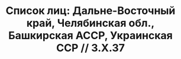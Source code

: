 ---
title: 'Список лиц: Дальне-Восточный край, Челябинская обл., Башкирская АССР, Украинская
  ССР // 3.X.37'
description: РГАСПИ, ф.17, т.3, оп.171, дело 411, лист 166
images:
- /disk/pictures/v03/17-171-411-166.jpg
- /disk/pictures/v03/17-171-411-167.jpg
- /disk/pictures/v03/17-171-411-168.jpg
- /disk/pictures/v03/17-171-411-169.jpg
- /disk/pictures/v03/17-171-411-170.jpg
- /disk/pictures/v03/17-171-411-171.jpg
---